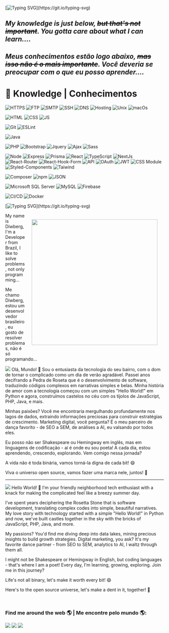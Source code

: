 [![Typing SVG](https://readme-typing-svg.herokuapp.com?font=Pangolin&size=35&duration=3000&pause=0&color=F7C544&center=true&vCenter=true&multiline=true&repeat=false&width=1000&height=100&lines=Welcome+to+my+GitHub...+If+you're+a+recruiter...+;Hit+me+up+-+I'm+looking+for+new+opportunities!)](https://git.io/typing-svg)
## _My knowledge is just below, ~~but that's not important~~. You gotta care about what I can learn...._ 
## _Meus conhecimentos estão logo abaixo, ~~mas isso não é o mais importante~~. Você deveria se preocupar com o que eu posso aprender...._ 

 
# 🔮 Knowledge | Conhecimentos
![HTTPS](https://img.shields.io/badge/-HTTPS-%23333?style=plastic-square&logo=internetexplorer&logoColor=white)
![FTP](https://img.shields.io/badge/-FTP-%23333?style=plastic-square&logo=amazonec2&logoColor=white)
![SMTP](https://img.shields.io/badge/-SMTP-%23333?style=plastic-square&logo=minutemailer&logoColor=white)
![SSH](https://img.shields.io/badge/-SSH-%23333?style=plastic-square&logo=gnometerminal&logoColor=white)
![DNS](https://img.shields.io/badge/-DNS-%23333?style=plastic-square&logo=instatus&logoColor=white)
![Hosting](https://img.shields.io/badge/-Hosting-%23333?style=plastic-square&logo=hotelsdotcom&logoColor=white)
![Unix](https://img.shields.io/badge/-Unix-%23333?style=plastic-square&logo=linux&logoColor=white)
![macOs](https://img.shields.io/badge/-macOS-%23333?style=plastic-square&logo=apple&logoColor=white)


![HTML](https://img.shields.io/badge/-HTML-%23E34F26?style=plastic-square&logo=html5&logoColor=white)
![CSS](https://img.shields.io/badge/-CSS-%231572B6?style=plastic-square&logo=css3&logoColor=white)
![JS](https://img.shields.io/badge/-JavaScript-%23F7DF1E?style=plastic-square&logo=javascript&logoColor=white)


![Git](https://img.shields.io/badge/-Git%2FGitHub-%23333?style=plastic-square&logo=github)
![ESLint](https://img.shields.io/badge/-ESLint-%23333?style=plastic-square&logo=eslint&logoColor=%234B32C3)

![Java](https://img.shields.io/badge/-Java-%23333?style=plastic-square&logo=coffeescript)

![PHP](https://img.shields.io/badge/-PHP-%23333?style=plastic-square&logo=php)
![Bootstrap](https://img.shields.io/badge/-Bootstrap-%23333?style=plastic-square&logo=bootstrap)
![Jquery](https://img.shields.io/badge/-jQuery-%23333?style=plastic-square&logo=jquery&logoColor=%230769AD)
![Ajax](https://img.shields.io/badge/-Ajax-%23333?style=plastic-square&logo=jquery&logoColor=%230769AD)
![Sass](https://img.shields.io/badge/-Sass-%23333?style=plastic-square&logo=sass)


![Node](https://img.shields.io/badge/-Node-%23333?style=plastic-square&logo=nodedotjs)
![Express](https://img.shields.io/badge/-Express-%23333?style=plastic-square&logo=express)
![Prisma](https://img.shields.io/badge/-Prisma-%23333?style=plastic-square&logo=prisma)
![React](https://img.shields.io/badge/-React-%23333?style=plastic-square&logo=react)
![TypeScript](https://img.shields.io/badge/-TypeScript-%23333?style=plastic-square&logo=typescript)
![NextJs](https://img.shields.io/badge/-Next.js-%23333?style=plastic-square&logo=nextdotjs)
![React-Router](https://img.shields.io/badge/-React%20Router-%23333?style=plastic-square&logo=reactrouter)
![React-Hook-Form](https://img.shields.io/badge/-React%20Hook%20Form%2FZod-%23333?style=plastic-square&logo=reacthookform)
![API](https://img.shields.io/badge/-APIs-%23333?style=plastic-square&logo=json)
![OAuth](https://img.shields.io/badge/-OAuth-%23333?style=plastic-square&logo=webauthn)
![JWT](https://img.shields.io/badge/-JWT-%23333?style=plastic-square&logo=jsonwebtokens)
![CSS Module](https://img.shields.io/badge/-CSS%20Module-%23333?style=plastic-square&logo=cssmodules)
![Styled-Components](https://img.shields.io/badge/-Styled%20Components-%23333?style=plastic-square&logo=styledcomponents)
![Taiwind](https://img.shields.io/badge/-Tailwind%20CSS-%23333?style=plastic-square&logo=tailwindcss)


![Composer](https://img.shields.io/badge/-Composer-%23333?style=plastic-square&logo=composer&logoColor=%23885630)
![npm](https://img.shields.io/badge/-npm-%23333?style=plastic-square&logo=npm)
![JSON](https://img.shields.io/badge/-JSON-%23333?style=plastic-square&logo=json)


![Microsoft SQL Server](https://img.shields.io/badge/-SQL%20Server-%23333?style=plastic-square&logo=microsoft-sql-server&logoColor=%23CC2927)
![MySQL](https://img.shields.io/badge/-MySQL-%23333?style=plastic-square&logo=mysql)
![Firebase](https://img.shields.io/badge/-Firebase-%23333?style=plastic-square&logo=firebase)


![CI/CD](https://img.shields.io/badge/-CI%2FCD-%23333?style=plastic-square&logo=immer&logoColor=white)
![Docker](https://img.shields.io/badge/-Docker-%23333?style=plastic-square&logo=docker)


[![Typing SVG](https://readme-typing-svg.herokuapp.com?font=Pangolin&size=35&duration=3000&pause=1000&color=F7C544&center=true&vCenter=true&multiline=true&repeat=false&width=1000&height=100&lines=In+continuous+learning...)](https://git.io/typing-svg)

<img align="right" width="400" src="https://media0.giphy.com/media/M9kgjEsLG6LMbYC9dl/giphy.gif?cid=ecf05e477d07cb985aa03e0fe8362322b249add8b41a3971&rid=giphy.gif" style="margin: 20px;" />

My name is Diwberg, I'm a Developer from Brazil, I like to solve problems, not only programming...

Me chamo Diwberg, estou um desenvolvedor brasileiro, eu gosto de resolver problemas, não é só programando...

<img src="https://img.shields.io/badge/lang-pt--BR-informational?style=social&logo=googletranslate" target="_blank">
Olá, Mundo! 👋 Sou o entusiasta da tecnologia do seu bairro, com o dom de tornar o complicado como um dia de verão agradável.
Passei anos decifrando a Pedra de Roseta que é o desenvolvimento de software, traduzindo códigos complexos em narrativas simples e belas. Minha história de amor com a tecnologia começou com um simples "Hello World!" em Python e agora, construímos castelos no céu com os tijolos de JavaScript, PHP, Java, e mais.

Minhas paixões? Você me encontraria mergulhando profundamente nos lagos de dados, extraindo informações preciosas para construir estratégias de crescimento. Marketing digital, você pergunta? É o meu parceiro de dança favorito - de SEO a SEM, de análises a AI, eu valsando por todos eles.

Eu posso não ser Shakespeare ou Hemingway em inglês, mas em linguagens de codificação - aí é onde eu sou poeta! A cada dia, estou aprendendo, crescendo, explorando. Vem comigo nessa jornada?

A vida não é toda binária, vamos torná-la digna de cada bit! 😄

Viva o universo open source, vamos fazer uma marca nele, juntos! 🚀

---
<img src="https://img.shields.io/badge/lang-en-informational?style=social&logo=googletranslate" target="_blank">
Hello World! 👋 I'm your friendly neighborhood tech enthusiast with a knack for making the complicated feel like a breezy summer day. 

I’ve spent years deciphering the Rosetta Stone that is software development, translating complex codes into simple, beautiful narratives. My love story with technology started with a simple "Hello World!" in Python and now, we've built castles together in the sky with the bricks of JavaScript, PHP, Java, and more.

My passions? You'd find me diving deep into data lakes, mining precious insights to build growth strategies. Digital marketing, you ask? It's my favorite dance partner - from SEO to SEM, analytics to AI, I waltz through them all.

I might not be Shakespeare or Hemingway in English, but coding languages - that's where I am a poet! Every day, I'm learning, growing, exploring. Join me in this journey?

Life's not all binary, let's make it worth every bit! 😄

Here's to the open source universe, let's make a dent in it, together! 🚀

<br/> 


### Find me around the web 🌎 | Me encontre pelo mundo 🌎:
<a href="mailto:diwberg@gmail.com" target="_blank" rel="external"><img src="https://img.shields.io/badge/-Gmail-%23E4405F?style=for-the-badge&logo=google&logoColor=white" target="_blank"></a>
<a href="https://www.linkedin.com/in/diwberg-de-andrade-pereira-7670a91ab/" target="_blank" rel="external"><img src="https://img.shields.io/badge/-LinkedIn-%230077B5?style=for-the-badge&logo=linkedin&logoColor=white" target="_blank"></a>
<a href="https://www.instagram.com/diwberg/" target="_blank" rel="external"><img src="https://img.shields.io/badge/-Instagram-%23E4405F?style=for-the-badge&logo=instagram&logoColor=white" target="_blank"></a>
<br/>
